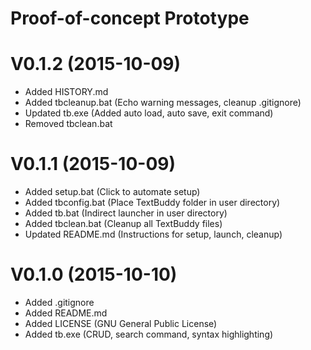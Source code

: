 # Proof-of-concept Prototype

V0.1.2 (2015-10-09)
===================
- Added HISTORY.md
- Added tbcleanup.bat	(Echo warning messages, cleanup .gitignore)
- Updated tb.exe		(Added auto load, auto save, exit command)
- Removed tbclean.bat


V0.1.1 (2015-10-09)
===================
- Added setup.bat	(Click to automate setup)
- Added tbconfig.bat	(Place TextBuddy folder in user directory)
- Added tb.bat		(Indirect launcher in user directory)
- Added tbclean.bat	(Cleanup all TextBuddy files)
- Updated README.md 	(Instructions for setup, launch, cleanup)


V0.1.0 (2015-10-10)
===================
- Added .gitignore
- Added README.md
- Added LICENSE		(GNU General Public License)
- Added tb.exe		(CRUD, search command, syntax highlighting)